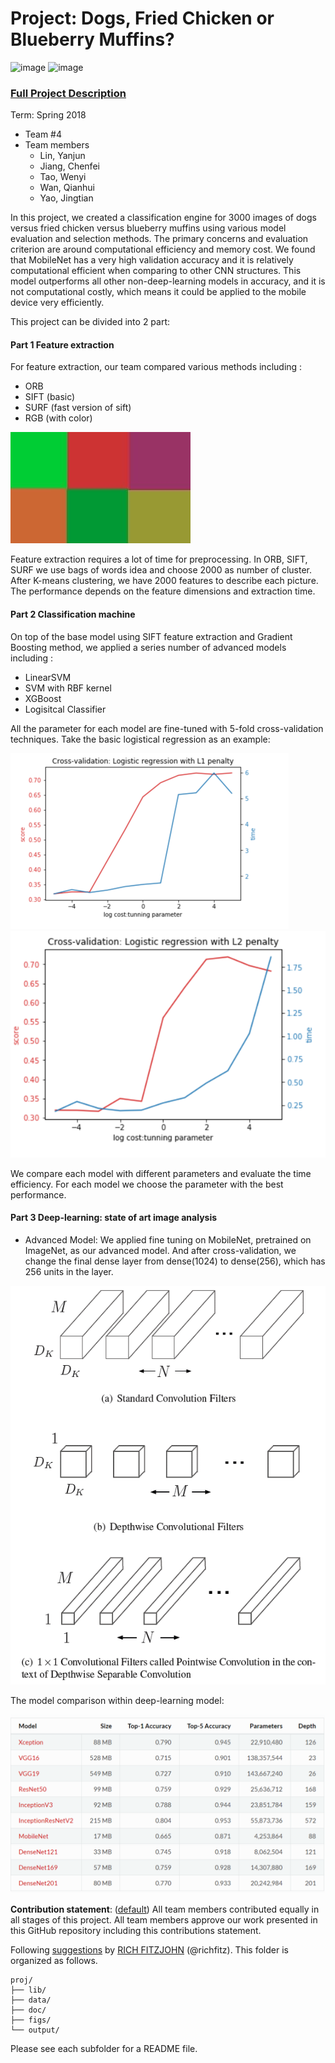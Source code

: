 # Project: Dogs, Fried Chicken or Blueberry Muffins?
![image](figs/chicken.jpg)
![image](figs/muffin.jpg)


### [Full Project Description](doc/project3_desc.md)

Term: Spring 2018

+ Team #4
+ Team members
	+ Lin, Yanjun
	+ Jiang, Chenfei
	+ Tao, Wenyi
	+ Wan, Qianhui
	+ Yao, Jingtian

In this project, we created a classification engine for 3000 images of dogs versus fried chicken versus blueberry muffins using various model evaluation and selection methods. The primary concerns and evaluation criterion are around computational efficiency and memory cost. We found that MobileNet has a very high validation accuracy and it is relatively computational efficient when comparing to other CNN structures. This model outperforms all other non-deep-learning models in accuracy, and it is not computational costly, which means it could be applied to the mobile device very efficiently.  

This project can be divided into 2 part:
#### Part 1 Feature extraction
For feature extraction, our team compared various methods including :
+ ORB 
+ SIFT (basic)
+ SURF (fast version of sift)
+ RGB (with color)


![image](figs/RGB_feature.jpg)

Feature extraction requires a lot of time for preprocessing. In ORB, SIFT, SURF we use bags of words idea and choose 2000 as number of cluster. After K-means clustering, we have 2000 features to describe each picture. The performance depends on the feature dimensions and extraction time. 

#### Part 2 Classification machine
On top of the base model using SIFT feature extraction and Gradient Boosting method, we applied a series number of advanced models including :
+ LinearSVM 
+ SVM with RBF kernel
+ XGBoost
+ Logisitcal Classifier

All the parameter for each model are fine-tuned with 5-fold cross-validation techniques. Take the basic logistical regression as an example:

![image](figs/Logistic_regression_with_L1_penalty.png)
![image](figs/Logistic_regression_with_L2_penalty.png)

We compare each model with different parameters and evaluate the time efficiency. For each model we choose the parameter with the best performance.



#### Part 3 Deep-learning: state of art image analysis

+ Advanced Model: We applied fine tuning on MobileNet, pretrained on ImageNet, as our advanced model. And after cross-validation, we change the final dense layer from dense(1024) to dense(256), which has 256 units in the layer.

![image](figs/depthwise_separable_convolution.png)

The model comparison within deep-learning model:

![image](figs/model_comparation.png)


**Contribution statement**: ([default](doc/a_note_on_contributions.md)) All team members contributed equally in all stages of this project. All team members approve our work presented in this GitHub repository including this contributions statement. 

Following [suggestions](http://nicercode.github.io/blog/2013-04-05-projects/) by [RICH FITZJOHN](http://nicercode.github.io/about/#Team) (@richfitz). This folder is organized as follows.



```
proj/
├── lib/
├── data/
├── doc/
├── figs/
└── output/
```
Please see each subfolder for a README file.
